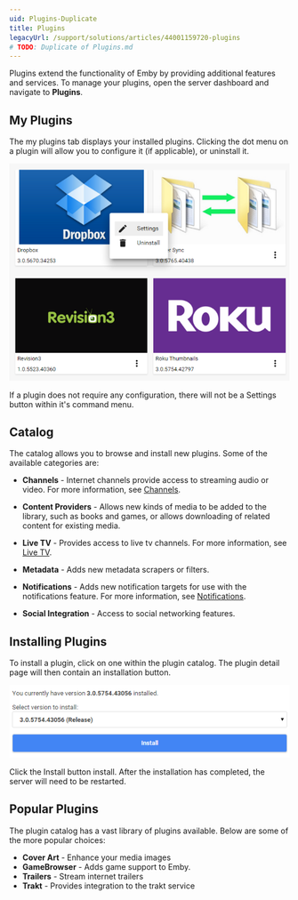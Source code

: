 ```yaml
---
uid: Plugins-Duplicate
title: Plugins
legacyUrl: /support/solutions/articles/44001159720-plugins
# TODO: Duplicate of Plugins.md
---
```


Plugins extend the functionality of Emby by providing additional features and services. To manage your plugins, open the server dashboard and navigate to **Plugins**.

## My Plugins

The my plugins tab displays your installed plugins. Clicking the dot menu on a plugin will allow you to configure it (if applicable), or uninstall it. 

![](images/server/plugins1.png)

If a plugin does not require any configuration, there will not be a Settings button within it's command menu.

## Catalog

The catalog allows you to browse and install new plugins. Some of the available categories are:

* **Channels** - Internet channels provide access to streaming audio or video. For more information, see [Channels](Channels.md).

* **Content Providers** - Allows new kinds of media to be added to the library, such as books and games, or allows downloading of related content for existing media.

* **Live TV** - Provides access to live tv channels. For  more information, see [Live TV](Live-TV.md).

* **Metadata** - Adds new metadata scrapers or filters.

* **Notifications** - Adds new notification targets for use with the notifications feature. For  more information, see [Notifications](Notifications.md).

* **Social Integration** - Access to social networking features.

## Installing Plugins

To install a plugin, click on one within the plugin catalog. The plugin detail page will then contain an installation button.

![](images/server/plugins2.png)

Click the Install button install. After the installation has completed, the server will need to be restarted.

## Popular Plugins

The plugin catalog has a vast library of plugins available. Below are some of the more popular choices:

* **Cover Art** - Enhance your media images
* **GameBrowser** - Adds game support to Emby.
* **Trailers** - Stream internet trailers
* **Trakt** - Provides integration to the trakt service